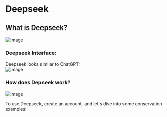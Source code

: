 # Deepseek

## What is Deepseek?
![image](https://github.com/user-attachments/assets/42d1b815-5f57-4aa2-9d11-ec1f21459479)

### Deepseek Interface:  
Deepseek looks similar to ChatGPT:  
![image](https://github.com/user-attachments/assets/bd3207af-5862-4158-b631-20f5415ace97)

### How does Depseek work?
![image](https://github.com/user-attachments/assets/2df36792-ac68-4552-8fbd-3f5a25ec002e)

To use Deepseek, create an account, and let's dive into some conservation examples!

## 
